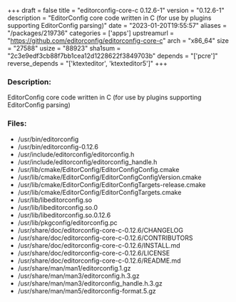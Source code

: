 +++
draft = false
title = "editorconfig-core-c 0.12.6-1"
version = "0.12.6-1"
description = "EditorConfig core code written in C (for use by plugins supporting EditorConfig parsing)"
date = "2023-01-20T19:55:57"
aliases = "/packages/219736"
categories = ['apps']
upstreamurl = "https://github.com/editorconfig/editorconfig-core-c"
arch = "x86_64"
size = "27588"
usize = "88923"
sha1sum = "2c3e9edf3cb88f7bb1cea12d1228622f3849703b"
depends = "['pcre']"
reverse_depends = "['ktexteditor', 'ktexteditor5']"
+++
### Description: 
EditorConfig core code written in C (for use by plugins supporting EditorConfig parsing)

### Files: 
* /usr/bin/editorconfig
* /usr/bin/editorconfig-0.12.6
* /usr/include/editorconfig/editorconfig.h
* /usr/include/editorconfig/editorconfig_handle.h
* /usr/lib/cmake/EditorConfig/EditorConfigConfig.cmake
* /usr/lib/cmake/EditorConfig/EditorConfigConfigVersion.cmake
* /usr/lib/cmake/EditorConfig/EditorConfigTargets-release.cmake
* /usr/lib/cmake/EditorConfig/EditorConfigTargets.cmake
* /usr/lib/libeditorconfig.so
* /usr/lib/libeditorconfig.so.0
* /usr/lib/libeditorconfig.so.0.12.6
* /usr/lib/pkgconfig/editorconfig.pc
* /usr/share/doc/editorconfig-core-c-0.12.6/CHANGELOG
* /usr/share/doc/editorconfig-core-c-0.12.6/CONTRIBUTORS
* /usr/share/doc/editorconfig-core-c-0.12.6/INSTALL.md
* /usr/share/doc/editorconfig-core-c-0.12.6/LICENSE
* /usr/share/doc/editorconfig-core-c-0.12.6/README.md
* /usr/share/man/man1/editorconfig.1.gz
* /usr/share/man/man3/editorconfig.h.3.gz
* /usr/share/man/man3/editorconfig_handle.h.3.gz
* /usr/share/man/man5/editorconfig-format.5.gz
